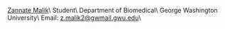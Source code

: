 [Zannate Malik](https://github.com/malikzt)\\
            Student\\
            Department of Biomedical\\
            George Washington University\\
            Email: <a href="mailto:z.malik2@gwmail.gwu.edu">z.malik2@gwmail.gwu.edu</a>\\
